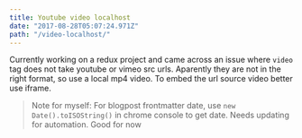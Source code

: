 ```yaml
---
title: Youtube video localhost
date: "2017-08-28T05:07:24.971Z"
path: "/video-localhost/"
---
```


Currently working on a redux project and came across an issue where `video` tag does not take youtube or vimeo src urls. Aparently they are not in the right format, so use a local mp4 video. To embed the url source video better use iframe.
> Note for myself: For blogpost frontmatter date, use `new Date().toISOString()` in chrome console to get date. Needs updating for automation. Good for now